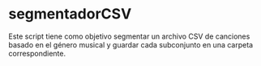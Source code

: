 # segmentadorCSV
Este script tiene como objetivo segmentar un archivo CSV de canciones basado en el género musical y guardar cada subconjunto en una carpeta correspondiente.
